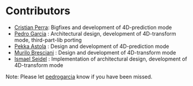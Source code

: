 # Contributors

  - [Cristian Perra](https://gitlab.com/cperra): Bigfixes and development of 4D-prediction mode
  - [Pedro Garcia](https://gitlab.com/pedrogarcia) : Architectural design, development of 4D-transform mode, third-part-lib porting
  - [Pekka Astola](https://gitlab.com/astolap) : Design and development of 4D-prediction mode
  - [Murilo Bresciani](https://gitlab.com/murilotetuff) : Design and development of 4D-transform mode
  - [Ismael Seidel](https://gitlab.com/ismaelseidel) : Implementation of architectural design, development of 4D-transform mode


Note: Please let [pedrogarcia](https://gitlab.com/pedrogarcia) know if you have been missed.
